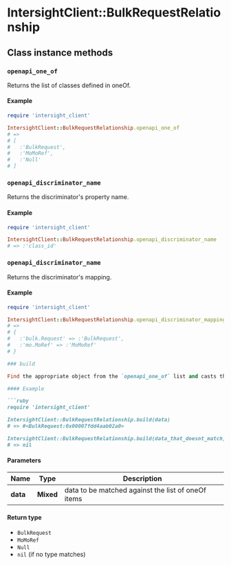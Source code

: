 # IntersightClient::BulkRequestRelationship

## Class instance methods

### `openapi_one_of`

Returns the list of classes defined in oneOf.

#### Example

```ruby
require 'intersight_client'

IntersightClient::BulkRequestRelationship.openapi_one_of
# =>
# [
#   :'BulkRequest',
#   :'MoMoRef',
#   :'Null'
# ]
```

### `openapi_discriminator_name`

Returns the discriminator's property name.

#### Example

```ruby
require 'intersight_client'

IntersightClient::BulkRequestRelationship.openapi_discriminator_name
# => :'class_id'
```

### `openapi_discriminator_name`

Returns the discriminator's mapping.

#### Example

```ruby
require 'intersight_client'

IntersightClient::BulkRequestRelationship.openapi_discriminator_mapping
# =>
# {
#   :'bulk.Request' => :'BulkRequest',
#   :'mo.MoRef' => :'MoMoRef'
# }

### build

Find the appropriate object from the `openapi_one_of` list and casts the data into it.

#### Example

```ruby
require 'intersight_client'

IntersightClient::BulkRequestRelationship.build(data)
# => #<BulkRequest:0x00007fdd4aab02a0>

IntersightClient::BulkRequestRelationship.build(data_that_doesnt_match)
# => nil
```

#### Parameters

| Name | Type | Description |
| ---- | ---- | ----------- |
| **data** | **Mixed** | data to be matched against the list of oneOf items |

#### Return type

- `BulkRequest`
- `MoMoRef`
- `Null`
- `nil` (if no type matches)

